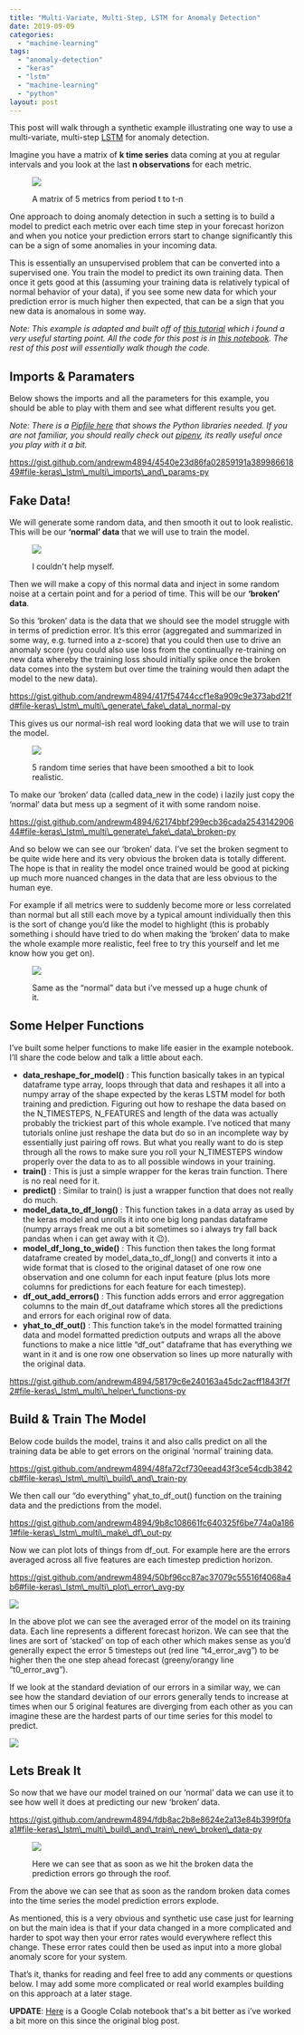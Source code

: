 ```yaml
---
title: "Multi-Variate, Multi-Step, LSTM for Anomaly Detection"
date: 2019-09-09
categories: 
  - "machine-learning"
tags: 
  - "anomaly-detection"
  - "keras"
  - "lstm"
  - "machine-learning"
  - "python"
layout: post
---
```


This post will walk through a synthetic example illustrating one way to use a multi-variate, multi-step [LSTM](https://en.wikipedia.org/wiki/Long_short-term_memory) for anomaly detection.

Imagine you have a matrix of **k time series** data coming at you at regular intervals and you look at the last **n observations** for each metric.

<figure>

![](/assets/images/2019-09-09-multi-variate-multi-step-lstm-for-anomaly-detection/1_KJE0RC7793B8qPLWadDqVg.png)

<figcaption>

A matrix of 5 metrics from period t to t-n

</figcaption>

</figure>

One approach to doing anomaly detection in such a setting is to build a model to predict each metric over each time step in your forecast horizon and when you notice your prediction errors start to change significantly this can be a sign of some anomalies in your incoming data.

This is essentially an unsupervised problem that can be converted into a supervised one. You train the model to predict its own training data. Then once it gets good at this (assuming your training data is relatively typical of normal behavior of your data), if you see some new data for which your prediction error is much higher then expected, that can be a sign that you new data is anomalous in some way.

_Note: This example is adapted and built off of_ [_this tutorial_](https://developer.ibm.com/tutorials/iot-deep-learning-anomaly-detection-5/) _which i found a very useful starting point. All the code for this post is in_ [_this notebook_](https://github.com/andrewm4894/keras_learn/blob/master/lstm_multi.ipynb)_. The rest of this post will essentially walk though the code._

## Imports & Paramaters

Below shows the imports and all the parameters for this example, you should be able to play with them and see what different results you get.

_Note: There is a_ [_Pipfile here_](https://github.com/andrewm4894/keras_learn/blob/master/Pipfile) _that shows the Python libraries needed. If you are not familiar, you should really check out_ [_pipenv_](https://pipenv.readthedocs.io/en/latest/basics/https://pipenv.readthedocs.io/en/latest/basics/)_, its really useful once you play with it a bit._

https://gist.github.com/andrewm4894/4540e23d86fa02859191a38998661849#file-keras\_lstm\_multi\_imports\_and\_params-py

## Fake Data!

We will generate some random data, and then smooth it out to look realistic. This will be our **‘normal’ data** that we will use to train the model.

<figure>

![](/assets/images/2019-09-09-multi-variate-multi-step-lstm-for-anomaly-detection/1_HyFQhws3uVNRxYN6jBIzCw.jpeg)

<figcaption>

I couldn't help myself.

</figcaption>

</figure>

Then we will make a copy of this normal data and inject in some random noise at a certain point and for a period of time. This will be our **‘broken’ data**.

So this ‘broken’ data is the data that we should see the model struggle with in terms of prediction error. It’s this error (aggregated and summarized in some way, e.g. turned into a z-score) that you could then use to drive an anomaly score (you could also use loss from the continually re-training on new data whereby the training loss should initially spike once the broken data comes into the system but over time the training would then adapt the model to the new data).

https://gist.github.com/andrewm4894/417f54744ccf1e8a909c9e373abd21fd#file-keras\_lstm\_multi\_generate\_fake\_data\_normal-py

This gives us our normal-ish real word looking data that we will use to train the model.

<figure>

![](/assets/images/2019-09-09-multi-variate-multi-step-lstm-for-anomaly-detection/1_pJdOGJ3WMJy1qCcqbr6Rww.jpeg)

<figcaption>

5 random time series that have been smoothed a bit to look realistic.

</figcaption>

</figure>

To make our ‘broken’ data (called data\_new in the code) i lazily just copy the ‘normal’ data but mess up a segment of it with some random noise.

https://gist.github.com/andrewm4894/62174bbf299ecb36cada254314290644#file-keras\_lstm\_multi\_generate\_fake\_data\_broken-py

And so below we can see our ‘broken’ data. I’ve set the broken segment to be quite wide here and its very obvious the broken data is totally different. The hope is that in reality the model once trained would be good at picking up much more nuanced changes in the data that are less obvious to the human eye.

For example if all metrics were to suddenly become more or less correlated than normal but all still each move by a typical amount individually then this is the sort of change you’d like the model to highlight (this is probably something i should have tried to do when making the ‘broken’ data to make the whole example more realistic, feel free to try this yourself and let me know how you get on).

<figure>

![](/assets/images/2019-09-09-multi-variate-multi-step-lstm-for-anomaly-detection/1_UKqQRjsqMTPrRcpB7uEQbg.jpeg)

<figcaption>

Same as the “normal” data but i’ve messed up a huge chunk of it.

</figcaption>

</figure>

## Some Helper Functions

I’ve built some helper functions to make life easier in the example notebook. I’ll share the code below and talk a little about each.

- **data\_reshape\_for\_model()** : This function basically takes in an typical dataframe type array, loops through that data and reshapes it all into a numpy array of the shape expected by the keras LSTM model for both training and prediction. Figuring out how to reshape the data based on the N\_TIMESTEPS, N\_FEATURES and length of the data was actually probably the trickiest part of this whole example. I’ve noticed that many tutorials online just reshape the data but do so in an incomplete way by essentially just pairing off rows. But what you really want to do is step through all the rows to make sure you roll your N\_TIMESTEPS window properly over the data to as to all possible windows in your training.
- **train()** : This is just a simple wrapper for the keras train function. There is no real need for it.
- **predict()** : Similar to train() is just a wrapper function that does not really do much.
- **model\_data\_to\_df\_long()** : This function takes in a data array as used by the keras model and unrolls it into one big long pandas dataframe (numpy arrays freak me out a bit sometimes so i always try fall back pandas when i can get away with it 😉).
- **model\_df\_long\_to\_wide()** : This function then takes the long format dataframe created by model\_data\_to\_df\_long() and converts it into a wide format that is closed to the original dataset of one row one observation and one column for each input feature (plus lots more columns for predictions for each feature for each timestep).
- **df\_out\_add\_errors()** : This function adds errors and error aggregation columns to the main df\_out dataframe which stores all the predictions and errors for each original row of data.
- **yhat\_to\_df\_out()** : This function take’s in the model formatted training data and model formatted prediction outputs and wraps all the above functions to make a nice little “df\_out” dataframe that has everything we want in it and is one row one observation so lines up more naturally with the original data.

https://gist.github.com/andrewm4894/58179c6e240163a45dc2acff1843f7f2#file-keras\_lstm\_multi\_helper\_functions-py

## Build & Train The Model

Below code builds the model, trains it and also calls predict on all the training data be able to get errors on the original ‘normal’ training data.

https://gist.github.com/andrewm4894/48fa72cf730eead43f3ce54cdb3842cb#file-keras\_lstm\_multi\_build\_and\_train-py

We then call our “do everything” yhat\_to\_df\_out() function on the training data and the predictions from the model.

https://gist.github.com/andrewm4894/9b8c108661fc640325f6be774a0a1861#file-keras\_lstm\_multi\_make\_df\_out-py

Now we can plot lots of things from df\_out. For example here are the errors averaged across all five features are each timestep prediction horizon.

https://gist.github.com/andrewm4894/50bf96cc87ac37079c55516f4068a4b6#file-keras\_lstm\_multi\_plot\_error\_avg-py

![](/assets/images/2019-09-09-multi-variate-multi-step-lstm-for-anomaly-detection/1_6HBimTV7Bete2b2_iB9gTw.jpeg)

In the above plot we can see the averaged error of the model on its training data. Each line represents a different forecast horizon. We can see that the lines are sort of ‘stacked’ on top of each other which makes sense as you’d generally expect the error 5 timesteps out (red line “t4\_error\_avg”) to be higher then the one step ahead forecast (greeny/orangy line “t0\_error\_avg”).

If we look at the standard deviation of our errors in a similar way, we can see how the standard deviation of our errors generally tends to increase at times when our 5 original features are diverging from each other as you can imagine these are the hardest parts of our time series for this model to predict.

![](/assets/images/2019-09-09-multi-variate-multi-step-lstm-for-anomaly-detection/1_PuMxLqfI3xQkoTzNo44v1g.jpeg)

## Lets Break It

So now that we have our model trained on our ‘normal’ data we can use it to see how well it does at predicting our new ‘broken’ data.

https://gist.github.com/andrewm4894/fdb8ac2b8e8624e2a13e84b399f0faa1#file-keras\_lstm\_multi\_build\_and\_train\_new\_broken\_data-py

<figure>

![](/assets/images/2019-09-09-multi-variate-multi-step-lstm-for-anomaly-detection/1_qB4T52kMb6VdRHsKT4gXbw.jpeg)

<figcaption>

Here we can see that as soon as we hit the broken data the prediction errors go through the roof.

</figcaption>

</figure>

From the above we can see that as soon as the random broken data comes into the time series the model prediction errors explode.

As mentioned, this is a very obvious and synthetic use case just for learning on but the main idea is that if your data changed in a more complicated and harder to spot way then your error rates would everywhere reflect this change. These error rates could then be used as input into a more global anomaly score for your system.

That’s it, thanks for reading and feel free to add any comments or questions below. I may add some more complicated or real world examples building on this approach at a later stage.

**UPDATE**: [Here](https://colab.research.google.com/drive/1Mx2uoeGL3VRQLifNtrcPY0rABc1GY3ep) is a Google Colab notebook that's a bit better as i’ve worked a bit more on this since the original blog post.
